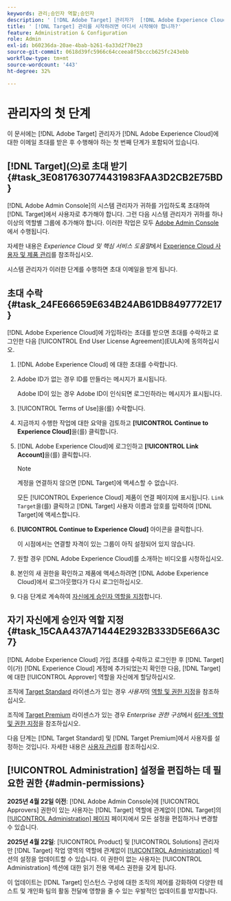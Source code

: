 ```yaml
---
keywords: 관리;승인자 역할;승인자
description: ' [!DNL Adobe Target] 관리자가  [!DNL Adobe Experience Cloud]에 대한 전자 메일 초대를 받은 후 수행해야 하는 첫 번째 작업을 수행합니다.'
title: ' [!DNL Target] 관리를 시작하려면 어디서 시작해야 합니까?'
feature: Administration & Configuration
role: Admin
exl-id: b60236da-20ae-4bab-b261-6a33d2f70e23
source-git-commit: 0618d39fc5966c64cceea8f5bcccb625fc243ebb
workflow-type: tm+mt
source-wordcount: '443'
ht-degree: 32%

---
```


# 관리자의 첫 단계

이 문서에는 [!DNL Adobe Target] 관리자가 [!DNL Adobe Experience Cloud]에 대한 이메일 초대를 받은 후 수행해야 하는 첫 번째 단계가 포함되어 있습니다.

## [!DNL Target]&#x200B;(으)로 초대 받기 {#task_3E0817630774431983FAA3D2CB2E75BD}

[!DNL Adobe Admin Console]의 시스템 관리자가 귀하를 가입하도록 초대하여 [!DNL Target]에서 사용자로 추가해야 합니다. 그런 다음 시스템 관리자가 귀하를 하나 이상의 역할별 그룹에 추가해야 합니다. 이러한 작업은 모두 [Adobe Admin Console](https://adminconsole.adobe.com)에서 수행됩니다.

자세한 내용은 *Experience Cloud 및 핵심 서비스 도움말*&#x200B;에서 [Experience Cloud 사용자 및 제품 관리](https://experienceleague.adobe.com/docs/core-services/interface/manage-users-and-products/admin-getting-started.html)를 참조하십시오.

시스템 관리자가 이러한 단계를 수행하면 초대 이메일을 받게 됩니다.

## 초대 수락 {#task_24FE66659E634B24AB61DB8497772E17}

[!DNL Adobe Experience Cloud]에 가입하라는 초대를 받으면 초대를 수락하고 로그인한 다음 [!UICONTROL End User License Agreement]&#x200B;(EULA)에 동의하십시오.

1. [!DNL Adobe Experience Cloud] 에 대한 초대를 수락합니다.
1. Adobe ID가 없는 경우 ID를 만들라는 메시지가 표시됩니다.

   Adobe ID이 있는 경우 Adobe ID이 인식되면 로그인하라는 메시지가 표시됩니다.
1. [!UICONTROL Terms of Use]을(를) 수락합니다.
1. 지금까지 수행한 작업에 대한 요약을 검토하고 **[!UICONTROL Continue to Experience Cloud]**&#x200B;을(를) 클릭합니다.
1. [!DNL Adobe Experience Cloud]에 로그인하고 **[!UICONTROL Link Account]**&#x200B;을(를) 클릭합니다.

   >[!NOTE]
   >
   >계정을 연결하지 않으면 [!DNL Target]에 액세스할 수 없습니다.

   모든 [!UICONTROL Experience Cloud] 제품이 연결 페이지에 표시됩니다. `Link Target`을(를) 클릭하고 [!DNL Target] 사용자 이름과 암호를 입력하여 [!DNL Target]에 액세스합니다.
1. **[!UICONTROL Continue to Experience Cloud]** 아이콘을 클릭합니다.

   이 시점에서는 연결할 자격이 있는 그룹이 아직 설정되어 있지 않습니다.
1. 원할 경우 [!DNL Adobe Experience Cloud]를 소개하는 비디오를 시청하십시오.
1. 본인의 새 권한을 확인하고 제품에 액세스하려면 [!DNL Adobe Experience Cloud]에서 로그아웃했다가 다시 로그인하십시오.
1. 다음 단계로 계속하여 [자신에게 승인자 역할을 지정](/help/main/administrating-target/start-target.md#task_15CAA437A71444E2932B333D5E66A3C7)합니다.

## 자기 자신에게 승인자 역할 지정 {#task_15CAA437A71444E2932B333D5E66A3C7}

[!DNL Adobe Experience Cloud] 가입 초대를 수락하고 로그인한 후 [!DNL Target]이(가) [!DNL Experience Cloud] 계정에 추가되었는지 확인한 다음, [!DNL Target]에 대한 [!UICONTROL Approver] 역할을 자신에게 할당하십시오.

조직에 [Target Standard](/help/main/c-intro/intro.md#section_ACD5EFF17AAB4E979CBEFA0145CCD905) 라이센스가 있는 경우 *사용자*&#x200B;의 [역할 및 권한 지정](/help/main/administrating-target/c-user-management/c-user-management/user-management.md#roles-permissions)을 참조하십시오.

조직에 [Target Premium](/help/main/c-intro/intro.md#premium) 라이센스가 있는 경우 *Enterprise 권한 구성*&#x200B;에서 [6단계: 역할 및 권한 지정](/help/main/administrating-target/c-user-management/property-channel/properties-overview.md#section_8C425E43E5DD4111BBFC734A2B7ABC80)을 참조하십시오.

다음 단계는 [!DNL Target Standard] 및 [!DNL Target Premium]에서 사용자를 설정하는 것입니다. 자세한 내용은 [사용자 관리](/help/main/administrating-target/c-user-management/user-management.md)를 참조하십시오.

## [!UICONTROL Administration] 설정을 편집하는 데 필요한 권한 {#admin-permissions}

**2025년 4월 22일 이전**: [!DNL Adobe Admin Console]에 [!UICONTROL Approvers] 권한이 있는 사용자는 [!DNL Target] 역할에 관계없이 [!DNL Target]의 [[!UICONTROL Administration] 페이지](/help/main/administrating-target/administrating-target.md) 페이지에서 모든 설정을 편집하거나 변경할 수 있습니다.

**2025년 4월 22일**: [!UICONTROL Product] 및 [!UICONTROL Solutions] 관리자만 [!DNL Target] 작업 영역의 역할에 관계없이 [[!UICONTROL Administration]](/help/main/administrating-target/administrating-target.md) 섹션의 설정을 업데이트할 수 있습니다. 이 권한이 없는 사용자는 [!UICONTROL Administration] 섹션에 대한 읽기 전용 액세스 권한을 갖게 됩니다.

이 업데이트는 [!DNL Target] 인스턴스 구성에 대한 조직의 제어를 강화하여 다양한 테스트 및 개인화 팀의 활동 전달에 영향을 줄 수 있는 우발적인 업데이트를 방지합니다.
